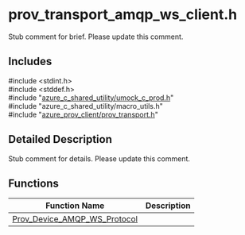 # prov_transport_amqp_ws_client.h 

Stub comment for brief. Please update this comment.

## Includes

\#include <stdint.h>  
\#include <stddef.h>  
\#include "[azure_c_shared_utility/umock_c_prod.h](iot-c-ref-umock-c-prod-h.md)"  
\#include "azure_c_shared_utility/macro_utils.h"  
\#include "[azure_prov_client/prov_transport.h](iot-c-ref-prov-transport-h.md)"  

## Detailed Description

Stub comment for details. Please update this comment.

## Functions

Function Name                  | Description                                
--------------------------------|---------------------------------------------
[Prov_Device_AMQP_WS_Protocol](./iot-c-ref-prov-transport-amqp-ws-client-h/prov-device-amqp-ws-protocol.md)            | 

